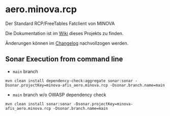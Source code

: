 # aero.minova.rcp

Der Standard RCP/FreeTables Fatclient von MINOVA


Die Dokumentation ist im [Wiki](https://github.com/minova-afis/aero.minova.rcp/wiki) dieses Projekts zu finden.

Änderungen können im [Changelog](https://github.com/minova-afis/aero.minova.rcp/blob/master/Changelog.md) nachvollzogen werden.

## Sonar Execution from command line

* `main` branch
  
``` 
mvn clean install dependency-check:aggregate sonar:sonar -Dsonar.projectKey=minova-afis_aero.minova.rcp -Dsonar.branch.name=main
```

* `main` branch w/o OWASP dependency check
```
mvn clean install sonar:sonar -Dsonar.projectKey=minova-afis_aero.minova.rcp -Dsonar.branch.name=main
```

